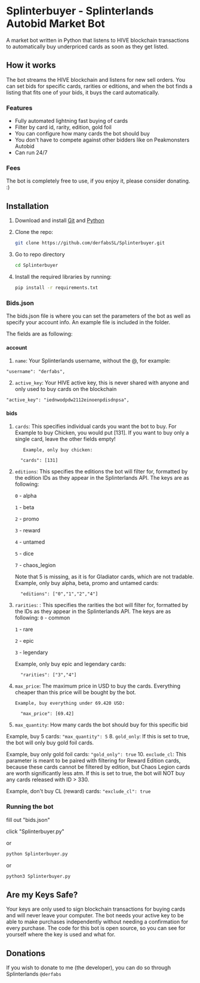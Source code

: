 # Splinterbuyer - Splinterlands Autobid Market Bot

A market bot written in Python that listens to HIVE blockchain transactions to automatically buy underpriced cards as soon as they get listed.

## How it works
The bot streams the HIVE blockchain and listens for new sell orders. You can set bids for specific cards, rarities or editions, and when the bot finds a listing that fits one of your bids, it buys the card automatically.

### Features
- Fully automated lightning fast buying of cards
- Filter by card id, rarity, edition, gold foil
- You can configure how many cards the bot should buy
- You don't have to compete against other bidders like on Peakmonsters Autobid
- Can run 24/7

### Fees
The bot is completely free to use, if you enjoy it, please consider donating. :)

## Installation

1. Download and install [Git](https://git-scm.com/) and [Python](https://www.python.org/)
2. Clone the repo: 

      ```sh
      git clone https://github.com/derfabsSL/Splinterbuyer.git
      ```

3. Go to repo directory
      ```sh
      cd Splinterbuyer
      ```

4. Install the required libraries by running: 
      ```sh
      pip install -r requirements.txt
      ```

### Bids.json
The bids.json file is where you can set the parameters of the bot as well as specify your account info. An example file is included in the folder.

The fields are as following:

#### account

1. `name`: Your Splinterlands username, without the @, for example:
  ```
  "username": "derfabs",
  ```
2. `active_key`: Your HIVE active key, this is never shared with anyone and only used to buy cards on the blockchain
```
"active_key": "iednwodpdw2112einoenpdisdnpsa",
```
   
#### bids

1. `cards`: This specifies individual cards you want the bot to buy. For Example to buy Chicken, you would put [131].
          If you want to buy only a single card, leave the other fields empty!

          Example, only buy chicken:
      ```
        "cards": [131]
      ```
4. `editions`: This specifies the editions the bot will filter for, formatted by the edition IDs as they appear in the Splinterlands API. The keys are as following: 

      `0` - alpha

      `1` - beta

      `2` - promo

      `3` - reward

      `4` - untamed

      `5` - dice

      `7` - chaos_legion

      Note that 5 is missing, as it is for Gladiator cards, which are not tradable.
      Example, only buy alpha, beta, promo and untamed cards:
      ```
        "editions": ["0","1","2","4"]
      ```
3. `rarities`: : This specifies the rarities the bot will filter for, formatted by the IDs as they appear in the Splinterlands API. The keys are as following: 
      `0` - common

      `1` - rare

      `2` - epic

      `3` - legendary
 
     Example, only buy epic and legendary cards:
      ```
        "rarities": ["3","4"]
      ```
4. `max_price`: The maximum price in USD to buy the cards. Everything cheaper than this price will be bought by the bot.

       Example, buy everything under 69.420 USD:
      ```
        "max_price": [69.42]
      ```
6. `max_quantity`: How many cards the bot should buy for this specific bid

 Example, buy 5 cards:
      ```
        "max_quantity": 5
      ```
8. `gold_only`: If this is set to true, the bot will only  buy gold foil cards.

  Example, buy only gold foil cards:
      ```
        "gold_only": true
      ```
10. `exclude_cl`: This parameter is meant to be paired with filtering for Reward Edition cards, because these cards cannot be filtered by edition, but Chaos Legion cards are worth significantly less atm. If this is set to true, the bot will NOT buy any cards released with ID > 330.
 
Example, don't buy CL (reward) cards:
      ```
        "exclude_cl": true
      ```


### Running the bot

fill out "bids.json"

click "Splinterbuyer.py"

or
```sh
python Splinterbuyer.py
```
or
```sh
python3 Splinterbuyer.py
```

## Are my Keys Safe?

Your keys are only used to sign blockchain transactions for buying cards and will never leave your computer.
The bot needs your active key to be able to make purchases independently without needing a confirmation for every purchase.
The code for this bot is open source, so you can see for yourself where the key is used and what for.

## Donations

If you wish to donate to me (the developer), you can do so through Splinterlands
```@derfabs```
